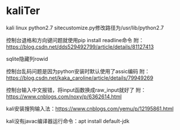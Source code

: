 # kaliTer
kali linux python2.7 sitecustomize.py修改路径为/usr/lib/python2.7

控制台退格和方向键问题就使用pip install readline命令
附：https://blog.csdn.net/dds529492799/article/details/81127413

sqlite隐藏列rowid

控制台乱码问题是因为python安装时默认使用了assic编码
附：https://blog.csdn.net/kaka_caroline/article/details/79949269

控制台输入中文报错，将input函数换成raw_input就好了
附：https://www.cnblogs.com/noxy/p/6362614.html

kali安装搜狗输入法：https://www.cnblogs.com/yemu/p/12195861.html

kali没有javac编译器运行命令：apt install default-jdk
